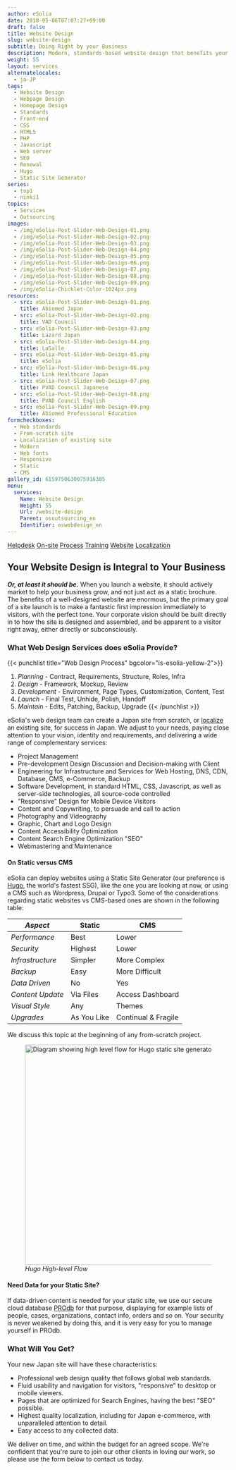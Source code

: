 ```yaml
---
author: eSolia
date: 2018-05-06T07:07:27+09:00
draft: false
title: Website Design
slug: website-design
subtitle: Doing Right by your Business
description: Modern, standards-based website design that benefits your business, whether starting from zero, or localizing an existing website. - from eSolia Inc.
weight: 55
layout: services
alternatelocales:
  - ja-JP
tags:
  - Website Design
  - Webpage Design
  - Homepage Design
  - Standards
  - Front-end
  - CSS
  - HTML5
  - PHP
  - Javascript
  - Web server
  - SEO
  - Renewal
  - Hugo
  - Static Site Generator
series:
  - top1
  - ninki1
topics:
  - Services
  - Outsourcing
images:
  - /img/eSolia-Post-Slider-Web-Design-01.png
  - /img/eSolia-Post-Slider-Web-Design-02.png
  - /img/eSolia-Post-Slider-Web-Design-03.png
  - /img/eSolia-Post-Slider-Web-Design-04.png
  - /img/eSolia-Post-Slider-Web-Design-05.png
  - /img/eSolia-Post-Slider-Web-Design-06.png
  - /img/eSolia-Post-Slider-Web-Design-07.png
  - /img/eSolia-Post-Slider-Web-Design-08.png
  - /img/eSolia-Post-Slider-Web-Design-09.png  
  - /img/eSolia-Chicklet-Color-1024px.png
resources:
  - src: eSolia-Post-Slider-Web-Design-01.png
    title: Abiomed Japan
  - src: eSolia-Post-Slider-Web-Design-02.png
    title: VAD Council
  - src: eSolia-Post-Slider-Web-Design-03.png
    title: Lazard Japan
  - src: eSolia-Post-Slider-Web-Design-04.png
    title: LaSalle
  - src: eSolia-Post-Slider-Web-Design-05.png
    title: eSolia
  - src: eSolia-Post-Slider-Web-Design-06.png
    title: Link Healthcare Japan
  - src: eSolia-Post-Slider-Web-Design-07.png
    title: PVAD Council Japanese
  - src: eSolia-Post-Slider-Web-Design-08.png
    title: PVAD Council English
  - src: eSolia-Post-Slider-Web-Design-09.png
    title: Abiomed Professional Education
formcheckboxes:
  - Web standards
  - From-scratch site
  - Localization of existing site
  - Modern
  - Web fonts
  - Responsive
  - Static
  - CMS
gallery_id: 6159750630075916305
menu:
  services:
    Name: Website Design
    Weight: 55
    Url: /website-design
    Parent: osoutsourcing_en
    Identifier: oswebdesign_en
---
```


<div class="buttons has-addons is-hidden-tablet">
  <a class="button" href="/outsourcing"><span class="icon"><i class="fas fa-anchor"></i></span></a>
  <a class="button" href="/helpdesk">Helpdesk</a>
  <a class="button" href="/on-site">On-site</a>
  <a class="button" href="/process">Process</a>
  <a class="button" href="/training">Training</a>
  <a class="button is-active" href="/website-design">Website</a>
  <a class="button" href="/localization">Localization</a>
</div>

## Your Website Design is Integral to Your Business

**_Or, at least it should be._** When you launch a website, it should actively market to help your business grow, and not just act as a static brochure. The benefits of a well-designed website are enormous, but the primary goal of a site launch is to make a fantastic first impression immediately to visitors, with the perfect tone. Your corporate vision should be built directly in to how the site is designed and assembled, and be apparent to a visitor right away, either directly or subconsciously.

### What Web Design Services does eSolia Provide?

{{< punchlist title="Web Design Process" bgcolor="is-esolia-yellow-2">}}
1. _Planning_ - Contract, Requirements, Structure, Roles, Infra
1. _Design_ - Framework, Mockup, Review
1. _Development_ - Environment, Page Types, Customization, Content, Test
1. _Launch_ - Final Test, Unhide, Polish, Handoff
1. _Maintain_ - Edits, Patching, Backup, Upgrade
{{< /punchlist >}}

eSolia's web design team can create a Japan site from scratch, or [localize](/localization) an existing site, for success in Japan. We adjust to your needs, paying close attention to your vision, identity and requirements, and delivering a wide range of complementary services:

* Project Management
* Pre-development Design Discussion and Decision-making with Client
* Engineering for Infrastructure and Services for Web Hosting, DNS, CDN, Database, CMS, e-Commerce, Backup
* Software Development, in standard HTML, CSS, Javascript, as well as server-side technologies, all source-code controlled
* "Responsive" Design for Mobile Device Visitors
* Content and Copywriting, to persuade and call to action
* Photography and Videography
* Graphic, Chart and Logo Design
* Content Accessibility Optimization
* Content Search Engine Optimization "SEO"
* Webmastering and Maintenance

#### On Static versus CMS

eSolia can deploy websites using a Static Site Generator (our preference is [Hugo](https://gohugo.io/), the world's fastest SSG), like the one you are looking at now, or using a CMS such as Wordpress, Drupal or Typo3. Some of the considerations regarding static websites vs CMS-based ones are shown in the following table:

_Aspect_  |Static    | CMS
----------|----------|------
_Performance_    |Best       |Lower
_Security_       |Highest    |Lower
_Infrastructure_       |Simpler    |More Complex
_Backup_     |Easy     |More Difficult
_Data Driven_  |No     |Yes
_Content Update_  |Via Files    |Access Dashboard
_Visual Style_   |Any    |Themes
_Upgrades_    |As You Like   |Continual & Fragile

We discuss this topic at the beginning of any from-scratch project.

<figure class="">
<img class="" width="500" data-caption="Hugo High-level flow" alt="Diagram showing high level flow for Hugo static site generator" src="/img/eSolia-Post-Hugo-Flow-en.png" >
<figcaption><em>Hugo High-level Flow</em></figcaption>
</figure>

#### Need Data for your Static Site? 

If data-driven content is needed for your static site, we use our secure cloud database [PROdb](/prodb) for that purpose, displaying for example lists of people, cases, organizations, contact info, orders and so on. Your security is never weakened by doing this, and it is very easy for you to manage yourself in PROdb. 

### What Will You Get?

Your new Japan site will have these characteristics:

* Professional web design quality that follows global web standards.
* Fluid usability and navigation for visitors, "responsive" to desktop or mobile viewers.
* Pages that are optimized for Search Engines, having the best "SEO" possible.
* Highest quality localization, including for Japan e-commerce, with unparalleled attention to detail.  
* Easy access to any collected data.

We deliver on time, and within the budget for an agreed scope. We're confident that you're sure to join our other clients in loving our work, so please use the form below to contact us today.
